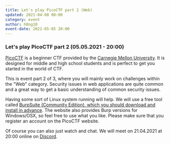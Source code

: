 ```yaml
---
title: Let's play PicoCTF part 2 (Web) 
updated: 2021-04-08 00:00
category: event
author: h0ng10
event-date: 2021-05-05 20:00
---
```


### Let's play PicoCTF part 2 (05.05.2021 - 20:00)

[PicoCTF](https://picoctf.org/) is a beginner CTF provided by the [Carnegie Mellon University](https://www.cmu.edu/). It is designed for middle and high school students and is perfect to get you started in the world of CTF. 

This is event part 2 of 3, where you will mainly work on challenges within the "Web" category. Security issues in web applications are quite common and a great way to get a basic understanding of common security issues.

Having some sort of Linux system running will help. We will use a free tool called [BurpSuite (Community Edition), which you should download and install in advance](https://portswigger.net/burp/communitydownload). The website also provides Burp versions for Windows/OSX, so feel free to use what you like. Please make sure that you register an account on the PicoCTF website.  

Of course you can also just watch and chat. We will meet on 21.04.2021 at 20:00 online on [Discord](https://discord.gg/p5RJTeVA5F).


